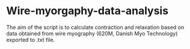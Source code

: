 # Wire-myorgaphy-data-analysis
The aim of the script is to calculate contraction and relaxation based on data obtained from wire myography (620M, Danish Myo Technology) exported to .txt file.
